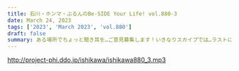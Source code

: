```yaml
---
title: 石川・ホンマ・ぶるんのBe-SIDE Your Life! vol.880-3
date: March 24, 2023
tags: ['2023', 'March 2023', 'vol.880']
draft: false
summary: ある場所でちょっと聞き耳を…ご意見募集します！いきなりスカイプでは…ラストにはホンマさんも！！
---
```


http://project-phi.ddo.jp/ishikawa/ishikawa880_3.mp3

